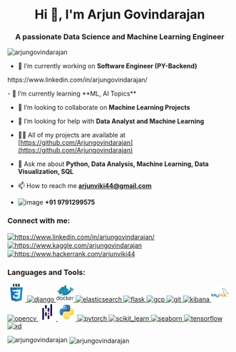 <h1 align="center">Hi 👋, I'm Arjun Govindarajan</h1>
<h3 align="center">A passionate Data Science and Machine Learning Engineer</h3>

<p align="left"> <img src="https://komarev.com/ghpvc/?username=arjungovindarajan&label=Profile%20views&color=0e75b6&style=flat" alt="arjungovindarajan" /> </p>

- 🔭 I’m currently working on **Software Engineer (PY-Backend)**
<p align="left">
https://www.linkedin.com/in/arjungovindarajan/
</p>
- 🌱 I’m currently learning **ML, AI Topics**

- 👯 I’m looking to collaborate on **Machine Learning Projects**

- 🤝 I’m looking for help with **Data Analyst and Machine Learning**

- 👨‍💻 All of my projects are available at [https://github.com/Arjungovindarajan](https://github.com/Arjungovindarajan)

- 💬 Ask me about **Python, Data Analysis, Machine Learning, Data Visualization, SQL**

- 📫 How to reach me **arjunviki44@gmail.com**
- <img src="https://github.com/Arjungovindarajan/Arjungovindarajan/assets/110599924/e1902f99-87e6-4783-bebc-7753e937e73a" alt="image" width="20" height="20">   **+91 9791299575**


<h3 align="left">Connect with me:</h3>
<p align="left">
<a href="https://linkedin.com/in/https://www.linkedin.com/in/arjungovindarajan/" target="blank"><img align="center" src="https://raw.githubusercontent.com/rahuldkjain/github-profile-readme-generator/master/src/images/icons/Social/linked-in-alt.svg" alt="https://www.linkedin.com/in/arjungovindarajan/" height="30" width="40" /></a>
<a href="https://kaggle.com/https://www.kaggle.com/arjungovindarajan" target="blank"><img align="center" src="https://raw.githubusercontent.com/rahuldkjain/github-profile-readme-generator/master/src/images/icons/Social/kaggle.svg" alt="https://www.kaggle.com/arjungovindarajan" height="30" width="40" /></a>
<a href="https://www.hackerrank.com/https://www.hackerrank.com/arjunviki44" target="blank"><img align="center" src="https://raw.githubusercontent.com/rahuldkjain/github-profile-readme-generator/master/src/images/icons/Social/hackerrank.svg" alt="https://www.hackerrank.com/arjunviki44" height="30" width="40" /></a>
</p>

<h3 align="left">Languages and Tools:</h3>
<p align="left"> <a href="https://www.w3schools.com/css/" target="_blank" rel="noreferrer"> <img src="https://raw.githubusercontent.com/devicons/devicon/master/icons/css3/css3-original-wordmark.svg" alt="css3" width="40" height="40"/> </a> <a href="https://www.djangoproject.com/" target="_blank" rel="noreferrer"> <img src="https://cdn.worldvectorlogo.com/logos/django.svg" alt="django" width="40" height="40"/> </a> <a href="https://www.docker.com/" target="_blank" rel="noreferrer"> <img src="https://raw.githubusercontent.com/devicons/devicon/master/icons/docker/docker-original-wordmark.svg" alt="docker" width="40" height="40"/> </a> <a href="https://www.elastic.co" target="_blank" rel="noreferrer"> <img src="https://www.vectorlogo.zone/logos/elastic/elastic-icon.svg" alt="elasticsearch" width="40" height="40"/> </a> <a href="https://flask.palletsprojects.com/" target="_blank" rel="noreferrer"> <img src="https://www.vectorlogo.zone/logos/pocoo_flask/pocoo_flask-icon.svg" alt="flask" width="40" height="40"/> </a> <a href="https://cloud.google.com" target="_blank" rel="noreferrer"> <img src="https://www.vectorlogo.zone/logos/google_cloud/google_cloud-icon.svg" alt="gcp" width="40" height="40"/> </a> <a href="https://git-scm.com/" target="_blank" rel="noreferrer"> <img src="https://www.vectorlogo.zone/logos/git-scm/git-scm-icon.svg" alt="git" width="40" height="40"/> </a> <a href="https://www.elastic.co/kibana" target="_blank" rel="noreferrer"> <img src="https://www.vectorlogo.zone/logos/elasticco_kibana/elasticco_kibana-icon.svg" alt="kibana" width="40" height="40"/> </a> <a href="https://www.mysql.com/" target="_blank" rel="noreferrer"> <img src="https://raw.githubusercontent.com/devicons/devicon/master/icons/mysql/mysql-original-wordmark.svg" alt="mysql" width="40" height="40"/> </a> <a href="https://opencv.org/" target="_blank" rel="noreferrer"> <img src="https://www.vectorlogo.zone/logos/opencv/opencv-icon.svg" alt="opencv" width="40" height="40"/> </a> <a href="https://pandas.pydata.org/" target="_blank" rel="noreferrer"> <img src="https://raw.githubusercontent.com/devicons/devicon/2ae2a900d2f041da66e950e4d48052658d850630/icons/pandas/pandas-original.svg" alt="pandas" width="40" height="40"/> </a> <a href="https://www.python.org" target="_blank" rel="noreferrer"> <img src="https://raw.githubusercontent.com/devicons/devicon/master/icons/python/python-original.svg" alt="python" width="40" height="40"/> </a> <a href="https://pytorch.org/" target="_blank" rel="noreferrer"> <img src="https://www.vectorlogo.zone/logos/pytorch/pytorch-icon.svg" alt="pytorch" width="40" height="40"/> </a> <a href="https://scikit-learn.org/" target="_blank" rel="noreferrer"> <img src="https://upload.wikimedia.org/wikipedia/commons/0/05/Scikit_learn_logo_small.svg" alt="scikit_learn" width="40" height="40"/> </a> <a href="https://seaborn.pydata.org/" target="_blank" rel="noreferrer"> <img src="https://seaborn.pydata.org/_images/logo-mark-lightbg.svg" alt="seaborn" width="40" height="40"/> </a> <a href="https://www.tensorflow.org" target="_blank" rel="noreferrer"> <img src="https://www.vectorlogo.zone/logos/tensorflow/tensorflow-icon.svg" alt="tensorflow" width="40" height="40"/> </a> <a href="https://www.adobe.com/products/xd.html" target="_blank" rel="noreferrer"> <img src="https://cdn.worldvectorlogo.com/logos/adobe-xd.svg" alt="xd" width="40" height="40"/> </a> </p>

<p><img align="left" src="https://github-readme-stats.vercel.app/api/top-langs?username=arjungovindarajan&show_icons=true&locale=en&layout=compact" alt="arjungovindarajan" /></p>

<p>&nbsp;<img align="center" src="https://github-readme-stats.vercel.app/api?username=arjungovindarajan&show_icons=true&locale=en" alt="arjungovindarajan" /></p>
